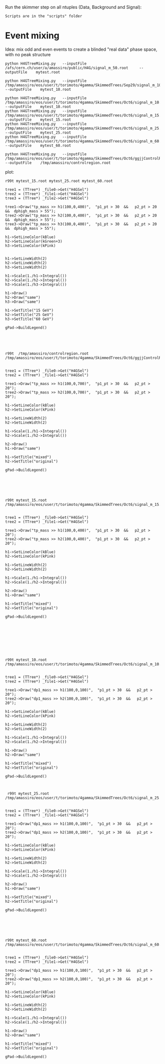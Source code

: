 Run the skimmer step on all ntuples (Data, Background and Signal):

```
Scripts are in the "scripts" folder
```

Event mixing
====

Idea: mix odd and even events to create a blinded "real data" phase space, with no peak structure

    python H4GTreeMixing.py   --inputFile /afs/cern.ch/user/a/amassiro/public/H4G/signal_m_50.root     --outputFile    mytest.root
    
    python H4GTreeMixing.py   --inputFile /tmp/amassiro/eos/user/t/torimoto/4gamma/SkimmedTrees/Sep29/signal_m_10.root     --outputFile    mytest_10.root

    python H4GTreeMixing.py   --inputFile /tmp/amassiro/eos/user/t/torimoto/4gamma/SkimmedTrees/Oct6/signal_m_10.root     --outputFile    mytest_10.root
    python H4GTreeMixing.py   --inputFile /tmp/amassiro/eos/user/t/torimoto/4gamma/SkimmedTrees/Oct6/signal_m_15.root     --outputFile    mytest_15.root
    python H4GTreeMixing.py   --inputFile /tmp/amassiro/eos/user/t/torimoto/4gamma/SkimmedTrees/Oct6/signal_m_25.root     --outputFile    mytest_25.root
    python H4GTreeMixing.py   --inputFile /tmp/amassiro/eos/user/t/torimoto/4gamma/SkimmedTrees/Oct6/signal_m_60.root     --outputFile    mytest_60.root
    
    python H4GTreeMixing.py   --inputFile /tmp/amassiro/eos/user/t/torimoto/4gamma/SkimmedTrees/Oct6/ggjjControlRegion.root    --outputFile    /tmp/amassiro/controlregion.root
    
    
    
plot:
    
    r99t mytest_15.root mytest_25.root mytest_60.root 

    tree1 = (TTree*) _file0->Get("H4GSel")
    tree2 = (TTree*) _file1->Get("H4GSel")
    tree3 = (TTree*) _file2->Get("H4GSel")
    
    tree1->Draw("tp_mass >> h1(100,0,400)",  "p1_pt > 30  &&   p2_pt > 20  &&  dphigh_mass > 55");
    tree2->Draw("tp_mass >> h2(100,0,400)",  "p1_pt > 30  &&   p2_pt > 20  &&  dphigh_mass > 55");
    tree3->Draw("tp_mass >> h3(100,0,400)",  "p1_pt > 30  &&   p2_pt > 20  &&  dphigh_mass > 55");
    
    h1->SetLineColor(kBlue)
    h2->SetLineColor(kGreen+3)
    h3->SetLineColor(kPink)
    
    
    h1->SetLineWidth(2)
    h2->SetLineWidth(2)
    h3->SetLineWidth(2)
    
    h1->Scale(1./h1->Integral())
    h2->Scale(1./h2->Integral())
    h3->Scale(1./h3->Integral())
    
    h1->Draw()
    h2->Draw("same")
    h3->Draw("same")
    
    h1->SetTitle("15 GeV")
    h2->SetTitle("25 GeV")
    h3->SetTitle("60 GeV")
    
    gPad->BuildLegend()
    
    
    
    
    
    r99t  /tmp/amassiro/controlregion.root  /tmp/amassiro/eos/user/t/torimoto/4gamma/SkimmedTrees/Oct6/ggjjControlRegion.root
    
    
    tree1 = (TTree*) _file0->Get("H4GSel")
    tree2 = (TTree*) _file1->Get("H4GSel")
    
    tree1->Draw("tp_mass >> h1(100,0,700)",  "p1_pt > 30  &&   p2_pt > 20");
    tree2->Draw("tp_mass >> h2(100,0,700)",  "p1_pt > 30  &&   p2_pt > 20");
    
    h1->SetLineColor(kBlue)
    h2->SetLineColor(kPink)
        
    h1->SetLineWidth(2)
    h2->SetLineWidth(2)
    
    h1->Scale(1./h1->Integral())
    h2->Scale(1./h2->Integral())
    
    h2->Draw()
    h1->Draw("same")
    
    h1->SetTitle("mixed")
    h2->SetTitle("original")
    
    gPad->BuildLegend()


    
    
    
    
    r99t mytest_15.root  /tmp/amassiro/eos/user/t/torimoto/4gamma/SkimmedTrees/Oct6/signal_m_15.root
    
    
    tree1 = (TTree*) _file0->Get("H4GSel")
    tree2 = (TTree*) _file1->Get("H4GSel")
    
    tree1->Draw("tp_mass >> h1(100,0,400)",  "p1_pt > 30  &&   p2_pt > 20");
    tree2->Draw("tp_mass >> h2(100,0,400)",  "p1_pt > 30  &&   p2_pt > 20");
    
    h1->SetLineColor(kBlue)
    h2->SetLineColor(kPink)
        
    h1->SetLineWidth(2)
    h2->SetLineWidth(2)
    
    h1->Scale(1./h1->Integral())
    h2->Scale(1./h2->Integral())
    
    h2->Draw()
    h1->Draw("same")
    
    h1->SetTitle("mixed")
    h2->SetTitle("original")
    
    gPad->BuildLegend()


    
    
    
    
    
    
    
    r99t mytest_10.root  /tmp/amassiro/eos/user/t/torimoto/4gamma/SkimmedTrees/Oct6/signal_m_10.root
    
    
    tree1 = (TTree*) _file0->Get("H4GSel")
    tree2 = (TTree*) _file1->Get("H4GSel")
    
    tree1->Draw("dp1_mass >> h1(100,0,100)",  "p1_pt > 30  &&   p2_pt > 20");
    tree2->Draw("dp1_mass >> h2(100,0,100)",  "p1_pt > 30  &&   p2_pt > 20");
    
    h1->SetLineColor(kBlue)
    h2->SetLineColor(kPink)
        
    h1->SetLineWidth(2)
    h2->SetLineWidth(2)
    
    h1->Scale(1./h1->Integral())
    h2->Scale(1./h2->Integral())
    
    h1->Draw()
    h2->Draw("same")
    
    h1->SetTitle("mixed")
    h2->SetTitle("original")
    
    gPad->BuildLegend()
    
    
    
     r99t mytest_25.root  /tmp/amassiro/eos/user/t/torimoto/4gamma/SkimmedTrees/Oct6/signal_m_25.root
    
    
    tree1 = (TTree*) _file0->Get("H4GSel")
    tree2 = (TTree*) _file1->Get("H4GSel")
    
    tree1->Draw("dp1_mass >> h1(100,0,100)",  "p1_pt > 30  &&   p2_pt > 20");
    tree2->Draw("dp1_mass >> h2(100,0,100)",  "p1_pt > 30  &&   p2_pt > 20");
    
    h1->SetLineColor(kBlue)
    h2->SetLineColor(kPink)
        
    h1->SetLineWidth(2)
    h2->SetLineWidth(2)
    
    h1->Scale(1./h1->Integral())
    h2->Scale(1./h2->Integral())
    
    h2->Draw()
    h1->Draw("same")
    
    h1->SetTitle("mixed")
    h2->SetTitle("original")
    
    gPad->BuildLegend()
    
    
    
     
    
    
    r99t mytest_60.root  /tmp/amassiro/eos/user/t/torimoto/4gamma/SkimmedTrees/Oct6/signal_m_60.root
    
    
    tree1 = (TTree*) _file0->Get("H4GSel")
    tree2 = (TTree*) _file1->Get("H4GSel")
    
    tree1->Draw("dp1_mass >> h1(100,0,100)",  "p1_pt > 30  &&   p2_pt > 20");
    tree2->Draw("dp1_mass >> h2(100,0,100)",  "p1_pt > 30  &&   p2_pt > 20");
    
    h1->SetLineColor(kBlue)
    h2->SetLineColor(kPink)
        
    h1->SetLineWidth(2)
    h2->SetLineWidth(2)
    
    h1->Scale(1./h1->Integral())
    h2->Scale(1./h2->Integral())
    
    h1->Draw()
    h2->Draw("same")
    
    h1->SetTitle("mixed")
    h2->SetTitle("original")
    
    gPad->BuildLegend()
    
    
    
 
